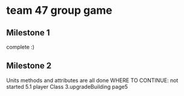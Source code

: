 # team 47 group game


## Milestone 1
complete :)

## Milestone 2
Units methods and attributes are all done
WHERE TO CONTINUE: 
not started
5.1 player Class 3.upgradeBuilding  page5